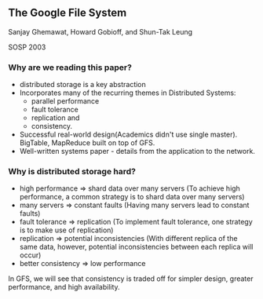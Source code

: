 ## The Google File System
Sanjay Ghemawat, Howard Gobioff, and Shun-Tak Leung

SOSP 2003

### Why are we reading this paper?
* distributed storage is a key abstraction
* Incorporates many of the recurring themes in Distributed Systems: 
  * parallel performance 
  * fault tolerance 
  * replication and 
  * consistency.
* Successful real-world design(Academics didn't use single master). BigTable, MapReduce built on top of GFS.
* Well-written systems paper - details from the application to the network.


### Why is distributed storage hard?

* high performance ⇒ shard data over many servers (To achieve high performance, a common strategy is to shard data over many servers)
* many servers ⇒ constant faults (Having many servers lead to constant faults)
* fault tolerance ⇒ replication (To implement fault tolerance, one strategy is to make use of replication)
* replication ⇒ potential inconsistencies (With different replica of the same data, however, potential inconsistencies between each replica will occur)
* better consistency ⇒ low performance

In GFS, we will see that consistency is traded off for simpler design, greater performance, and high availability.
